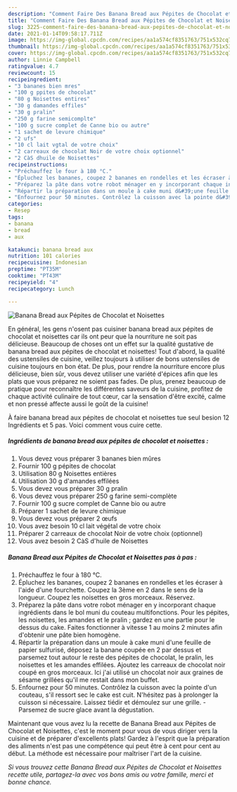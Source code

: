 ```yaml
---
description: "Comment Faire Des Banana Bread aux Pépites de Chocolat et Noisettes"
title: "Comment Faire Des Banana Bread aux Pépites de Chocolat et Noisettes"
slug: 3225-comment-faire-des-banana-bread-aux-pepites-de-chocolat-et-noisettes
date: 2021-01-14T09:58:17.711Z
image: https://img-global.cpcdn.com/recipes/aa1a574cf8351763/751x532cq70/banana-bread-aux-pepites-de-chocolat-et-noisettes-photo-principale-de-la-recette.jpg
thumbnail: https://img-global.cpcdn.com/recipes/aa1a574cf8351763/751x532cq70/banana-bread-aux-pepites-de-chocolat-et-noisettes-photo-principale-de-la-recette.jpg
cover: https://img-global.cpcdn.com/recipes/aa1a574cf8351763/751x532cq70/banana-bread-aux-pepites-de-chocolat-et-noisettes-photo-principale-de-la-recette.jpg
author: Linnie Campbell
ratingvalue: 4.7
reviewcount: 15
recipeingredient:
- "3 bananes bien mres"
- "100 g ppites de chocolat"
- "80 g Noisettes entires"
- "30 g damandes effiles"
- "30 g pralin"
- "250 g farine semicomplte"
- "100 g sucre complet de Canne bio ou autre"
- "1 sachet de levure chimique"
- "2 ufs"
- "10 cl lait vgtal de votre choix"
- "2 carreaux de chocolat Noir de votre choix optionnel"
- "2 CàS dhuile de Noisettes"
recipeinstructions:
- "Préchauffez le four à 180 °C."
- "Épluchez les bananes, coupez 2 bananes en rondelles et les écraser à l&#39;aide d&#39;une fourchette. Coupez la 3ème en 2 dans le sens de la longueur. Coupez les noisettes en gros morceaux. Réservez."
- "Préparez la pâte dans votre robot ménager en y incorporant chaque ingrédients dans le bol muni du couteau multifonctions. Pour les pépites, les noisettes, les amandes et le pralin ; gardez en une partie pour le dessus du cake. Faites fonctionner à vitesse 1 au moins 2 minutes afin d&#39;obtenir une pâte bien homogène."
- "Répartir la préparation dans un moule à cake muni d&#39;une feuille de papier sulfurisé, déposez la banane coupée en 2 par dessus et parsemez tout autour le reste des pépites de chocolat, le pralin, les noisettes et les amandes effilées. Ajoutez les carreaux de chocolat noir coupé en gros morceaux. Ici j&#39;ai utilisé un chocolat noir aux graines de sésame grillées qu&#39;il me restait dans mon buffet."
- "Enfournez pour 50 minutes. Contrôlez la cuisson avec la pointe d&#39;un couteau, s&#39;il ressort sec le cake est cuit. N&#39;hésitez pas à prolonger la cuisson si nécessaire. Laissez tiédir et démoulez sur une grille. Parsemez de sucre glace avant la dégustation."
categories:
- Resep
tags:
- banana
- bread
- aux

katakunci: banana bread aux 
nutrition: 101 calories
recipecuisine: Indonesian
preptime: "PT35M"
cooktime: "PT43M"
recipeyield: "4"
recipecategory: Lunch

---
```



![Banana Bread aux Pépites de Chocolat et Noisettes](https://img-global.cpcdn.com/recipes/aa1a574cf8351763/751x532cq70/banana-bread-aux-pepites-de-chocolat-et-noisettes-photo-principale-de-la-recette.jpg)

En général, les gens n'osent pas cuisiner banana bread aux pépites de chocolat et noisettes car ils ont peur que la nourriture ne soit pas délicieuse. Beaucoup de choses ont un effet sur la qualité gustative de banana bread aux pépites de chocolat et noisettes! Tout d'abord, la qualité des ustensiles de cuisine, veillez toujours à utiliser de bons ustensiles de cuisine toujours en bon état. De plus, pour rendre la nourriture encore plus délicieuse, bien sûr, vous devez utiliser une variété d'épices afin que les plats que vous préparez ne soient pas fades. De plus, prenez beaucoup de pratique pour reconnaître les différentes saveurs de la cuisine, profitez de chaque activité culinaire de tout cœur, car la sensation d'être excité, calme et non pressé affecte aussi le goût de la cuisine!

<!--inarticleads1-->

À faire banana bread aux pépites de chocolat et noisettes tue seul besion 12 Ingrédients et 5 pas. Voici comment vous cuire cette.

##### Ingrédients de banana bread aux pépites de chocolat et noisettes :

1. Vous devez vous préparer 3 bananes bien mûres
1. Fournir 100 g pépites de chocolat
1. Utilisation 80 g Noisettes entières
1. Utilisation 30 g d&#39;amandes effilées
1. Vous devez vous préparer 30 g pralin
1. Vous devez vous préparer 250 g farine semi-complète
1. Fournir 100 g sucre complet de Canne bio ou autre
1. Préparer 1 sachet de levure chimique
1. Vous devez vous préparer 2 œufs
1. Vous avez besoin 10 cl lait végétal de votre choix
1. Préparer 2 carreaux de chocolat Noir de votre choix (optionnel)
1. Vous avez besoin 2 CàS d&#39;huile de Noisettes




<!--inarticleads2-->

##### Banana Bread aux Pépites de Chocolat et Noisettes pas à pas :

1. Préchauffez le four à 180 °C.
1. Épluchez les bananes, coupez 2 bananes en rondelles et les écraser à l&#39;aide d&#39;une fourchette. Coupez la 3ème en 2 dans le sens de la longueur. Coupez les noisettes en gros morceaux. Réservez.
1. Préparez la pâte dans votre robot ménager en y incorporant chaque ingrédients dans le bol muni du couteau multifonctions. Pour les pépites, les noisettes, les amandes et le pralin ; gardez en une partie pour le dessus du cake. Faites fonctionner à vitesse 1 au moins 2 minutes afin d&#39;obtenir une pâte bien homogène.
1. Répartir la préparation dans un moule à cake muni d&#39;une feuille de papier sulfurisé, déposez la banane coupée en 2 par dessus et parsemez tout autour le reste des pépites de chocolat, le pralin, les noisettes et les amandes effilées. Ajoutez les carreaux de chocolat noir coupé en gros morceaux. Ici j&#39;ai utilisé un chocolat noir aux graines de sésame grillées qu&#39;il me restait dans mon buffet.
1. Enfournez pour 50 minutes. Contrôlez la cuisson avec la pointe d&#39;un couteau, s&#39;il ressort sec le cake est cuit. N&#39;hésitez pas à prolonger la cuisson si nécessaire. Laissez tiédir et démoulez sur une grille. - Parsemez de sucre glace avant la dégustation.




<!--inarticleads1-->

<p>
Maintenant que vous avez lu la recette de Banana Bread aux Pépites de Chocolat et Noisettes, c'est le moment pour vous de vous diriger vers la cuisine et de préparer d'excellents plats! Gardez à l'esprit que la préparation des aliments n'est pas une compétence qui peut être à cent pour cent au début. La méthode est nécessaire pour maîtriser l'art de la cuisine.
</p>

<p>
<i>Si vous trouvez cette Banana Bread aux Pépites de Chocolat et Noisettes recette utile, partagez-la avec vos bons amis ou votre famille, merci et bonne chance.</i>
</p>
